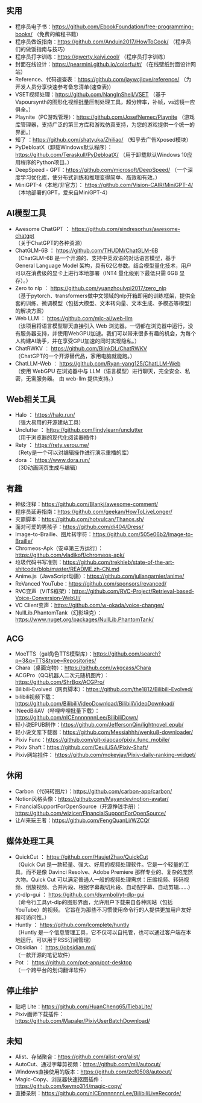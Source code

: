## 实用
+ 程序员电子书：https://github.com/EbookFoundation/free-programming-books/
（免费的编程书籍）
+ 程序员做饭指南：https://github.com/Anduin2017/HowToCook/
（程序员们的做饭指南与技巧）
+ 程序员打字训练：https://qwerty.kaiyi.cool/
（程序员打字训练）
+ 封面在线设计：https://pearmini.github.io/colorfu/#/
（在线壁纸封面设计网站）
+ Reference、代码速查表：https://github.com/jaywcjlove/reference/
（为开发人员分享快速参考备忘清单(速查表)）
+ VSET视频处理：https://github.com/NangInShell/VSET
（基于Vapoursynth的图形化视频批量压制处理工具，超分辨率，补帧，vs滤镜一应俱全。）
+ Playnite（PC游戏管理）：https://github.com/JosefNemec/Playnite
（游戏库管理器，支持广泛的第三方库和游戏仿真支持，为您的游戏提供一个统一的界面。）
+ 知了 ：https://github.com/shatyuka/Zhiliao/
（知乎去广告Xposed模块）
+ PyDebloatX（卸载Windows默认程序）：https://github.com/Teraskull/PyDebloatX/
（用于卸载默认Windows 10应用程序的Python项目。）
+ DeepSpeed - GPT：https://github.com/microsoft/DeepSpeed/
（一个深度学习优化库，使分布式训练和推理变得简单、高效和有效。）
+ MiniGPT-4（本地/非官方）： https://github.com/Vision-CAIR/MiniGPT-4/
（本地部署的GPT，爱来自MiniGPT-4）

## AI模型工具
+ Awesome ChatGPT ： <https://github.com/sindresorhus/awesome-chatgpt>  
（关于ChatGPT的各种资源）
+ ChatGLM-6B ： <https://github.com/THUDM/ChatGLM-6B>  
（ChatGLM-6B 是一个开源的、支持中英双语的对话语言模型，基于 General Language Model 架构，具有62亿参数。结合模型量化技术，用户可以在消费级的显卡上进行本地部署（INT4 量化级别下最低只需 6GB 显存）。）
+ Zero to nlp ： <https://github.com/yuanzhoulvpi2017/zero_nlp>  
（基于pytorch、transformers做中文领域的nlp开箱即用的训练框架，提供全套的训练、微调模型（包括大模型、文本转向量、文本生成、多模态等模型）的解决方案）
+ Web LLM ： <https://github.com/mlc-ai/web-llm>  
（该项目将语言模型聊天直接引入 Web 浏览器。一切都在浏览器中运行，没有服务器支持，并使用WebGPU加速。我们可以带来很多有趣的机会，为每个人构建AI助手，并在享受GPU加速的同时实现隐私。）
+ ChatRWKV ： <https://github.com/BlinkDL/ChatRWKV>  
（ChatGPT的一个开源替代品，家用电脑就能跑。）
+ ChatLLM-Web ： <https://github.com/Ryan-yang125/ChatLLM-Web>  
（使用 WebGPU 在浏览器中与 LLM（语言模型）进行聊天，完全安全、私密，无需服务器。 由 web-llm 提供支持。）

## Web相关工具
- Halo ： <https://halo.run/>  
（强大易用的开源建站工具）
- Unclutter ： <https://github.com/lindylearn/unclutter>  
（用于浏览器的现代化阅读器插件）
- Rety ： <https://rety.verou.me/>  
（Rety是一个可以对编辑操作进行演示重播的库）
- dora ： <https://www.dora.run/>  
（3D动画网页生成与编辑）

## 有趣
+ 神级注释：https://github.com/Blankj/awesome-comment/
+ 程序员延寿指南：https://github.com/geekan/HowToLiveLonger/
+ 灭霸脚本：https://github.com/hotvulcan/Thanos.sh/
+ 面对可爱的男孩子：https://github.com/di404/Dress/
+ Image-to-Braille、图片转字符：https://github.com/505e06b2/Image-to-Braille/
+ Chromeos-Apk（安卓第三方运行）：https://github.com/vladikoff/chromeos-apk/
+ 垃圾代码书写准则：https://github.com/trekhleb/state-of-the-art-shitcode/blob/master/README.zh-CN.md
+ Anime.js（JavaScript动画）：https://github.com/juliangarnier/anime/
+ ReVanced YouTube：https://github.com/sponsors/revanced/
+ RVC变声（VITS框架）：https://github.com/RVC-Project/Retrieval-based-Voice-Conversion-WebUI/
+ VC Client变声：https://github.com/w-okada/voice-changer/
+ NullLib.PhantomTank（幻影坦克）： https://www.nuget.org/packages/NullLib.PhantomTank/

## ACG
+ MoeTTS（gal角色TTS模型库）：https://github.com/search?p=3&q=TTS&type=Repositories/
+ Chara（桌面宠物）：https://github.com/wkgcass/Chara
+ ACGPro（QQ机器人二次元随机图片）：https://github.com/ShrBox/ACGPro/
+ Bilibili-Evolved（网页脚本）：https://github.com/the1812/Bilibili-Evolved/
+ bilibili视频下载：https://github.com/BilibiliVideoDownload/BilibiliVideoDownload/
+ INeedBiliAV（哔哩哔哩批量下载）：https://github.com/nICEnnnnnnnLee/BilibiliDown/
+ 轻小说EPUB制作：https://github.com/JeffersonQin/lightnovel_epub/
+ 轻小说文库下载器：https://github.com/Messiahhh/wenku8-downloader/
+ Pixiv Func：https://github.com/git-xiaocao/pixiv_func_mobile/
+ Pixiv Shaft：https://github.com/CeuiLiSA/Pixiv-Shaft/
+ Pixiv网站挂件： https://github.com/mokeyjay/Pixiv-daily-ranking-widget/
## 休闲
+ Carbon（代码转图片）：https://github.com/carbon-app/carbon/
+ Notion风格头像：https://github.com/Mayandev/notion-avatar/
+ FinancialSupportForOpenSource（开源挣钱手册）：https://github.com/wizicer/FinancialSupportForOpenSource/
+ 让AI来玩王者：https://github.com/FengQuanLi/WZCQ/

## 媒体处理工具
+ QuickCut ： <https://github.com/HaujetZhao/QuickCut>  
（Quick Cut 是一款轻量、强大、好用的视频处理软件。它是一个轻量的工具，而不是像 Davinci Resolve、Adobe Premiere 那样专业的、复杂的庞然大物。Quick Cut 可以满足普通人一般的视频处理需求：压缩视频、转码视频、倒放视频、合并片段、根据字幕裁切片段、自动配字幕、自动剪辑……）
+ yt-dlp-gui ： <https://github.com/dsymbol/yt-dlp-gui>  
（命令行工具yt-dlp的图形界面，允许用户下载来自各种网站（包括YouTube）的视频。 它旨在为那些不习惯使用命令行的人提供更加用户友好和可访问性。）
+ Huntly ： <https://github.com/lcomplete/huntly>  
（Huntly 是一个信息管理工具，它不仅可以自托管，也可以通过客户端在本地运行。可以用于RSS订阅管理）
+ Obsidian ： <https://obsidian.md/>  
（一款开源的笔记软件）
+ Pot ： <https://github.com/pot-app/pot-desktop>  
（一个跨平台的划词翻译软件）
## 停止维护
+ 贴吧 Lite：https://github.com/HuanCheng65/TiebaLite/
+ Pixiv画师下载插件：https://github.com/Mapaler/PixivUserBatchDownload/
## 未知
+ Alist、存储聚合：https://github.com/alist-org/alist/
+ AutoCut、通过字幕剪视频：https://github.com/mli/autocut/
+ Windows直接使用的版本：https://github.com/zcf0508/autocut/
+ Magic-Copy、浏览器快速抠图插件：https://github.com/kevmo314/magic-copy/
+ 直播录制：https://github.com/nICEnnnnnnnLee/BilibiliLiveRecorde/
